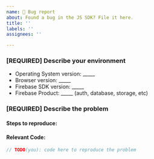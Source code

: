 ```yaml
---
name: 🐞 Bug report
about: Found a bug in the JS SDK? File it here.
title: ''
labels: ''
assignees: ''

---
```



<!-- Step 1 [READ THIS] -->
<!--

**Thank you for submitting your issue. We are operating at reduced capacity from Dec 20 2021 to Jan 4 2022. While we are monitoring issues for major breakages and emergencies, there may be delayed responses. For more urgent requests please reach us via our support channels https://firebase.google.com/support**

Are you in the right place?
  * For issues or feature requests related to __the code in this repository__
    file a Github issue.
    * If this is a __feature request__ make sure the issue title starts with "FR:".
  * For general technical questions, post a question on [StackOverflow](http://stackoverflow.com/)
    with the firebase tag.
  * For general Firebase discussion, use the [firebase-talk](https://groups.google.com/forum/#!forum/firebase-talk)
    google group.
  * For help troubleshooting your application that does not fall under one
    of the above categories, reach out to the personalized
    [Firebase support channel](https://firebase.google.com/support/).
    
-->

<!-- Step 2 -->

### [REQUIRED] Describe your environment

  * Operating System version: _____
  * Browser version: _____
  * Firebase SDK version: _____
  * Firebase Product: _____ (auth, database, storage, etc)

<!-- Step 3 -->

### [REQUIRED] Describe the problem

#### Steps to reproduce:
<!--
  What happened? How can we make the problem occur?
  This could be a description, log/console output, etc.
-->
#### Relevant Code:

```javascript
// TODO(you): code here to reproduce the problem
```
